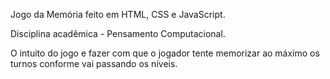 Jogo da Memória feito em HTML, CSS e JavaScript.

Disciplina acadêmica - Pensamento Computacional.

O intuito do jogo e fazer com que o jogador tente memorizar ao máximo os turnos conforme vai passando os níveis.
